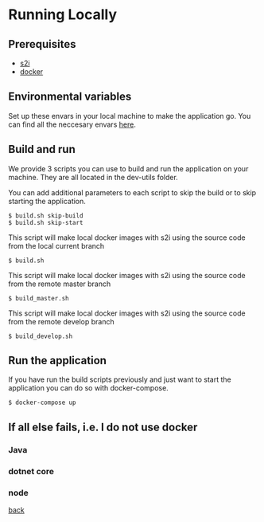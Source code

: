 # Running Locally #

## Prerequisites ##

* [s2i](https://github.com/openshift/source-to-image)
* [docker](https://www.docker.com/)

## Environmental variables ##

Set up these envars in your local machine to make the application go. You can find all the neccesary envars [here](../README.md#environment-variables). 

## Build and run ##

We provide 3 scripts you can use to build and run the application on your machine. They are all located in the dev-utils folder. 

You can add additional parameters to each script to skip the build or to skip starting the application. 
```
$ build.sh skip-build
$ build.sh skip-start
```

This script will make local docker images with s2i using the source code from the local current branch
```
$ build.sh
```
This script will make local docker images with s2i using the source code from the remote master branch
```
$ build_master.sh
```
This script will make local docker images with s2i using the source code from the remote develop branch
```
$ build_develop.sh
```

## Run the application ##

If you have run the build scripts previously and just want to start the application you can do so with docker-compose. 

```
$ docker-compose up
```

## If all else fails, i.e. I do not use docker  ##
### Java ###

### dotnet core ###

### node ###

[back](../README.md)